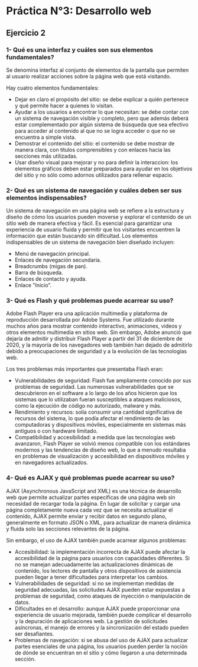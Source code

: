 # Práctica N°3: Desarrollo web

## Ejercicio 2

### 1- Qué es una interfaz y cuáles son sus elementos fundamentales?  
Se denomina interfaz al conjunto de elementos de la pantalla que permiten al usuario realizar acciones sobre la página web que está visitando.

Hay cuatro elementos fundamentales:
- Dejar en claro el propósito del sitio: se debe explicar a quién pertenece y qué permite hacer a quienes lo visitan.
- Ayudar a los usuarios a encontrar lo que necesitan: se debe contar con un sistema de navegación visible y completo, pero que además deberá estar complementado por algún sistema de búsqueda que sea efectivo para acceder al contenido al que no se logra acceder o que no se encuentra a simple vista.
- Demostrar el contenido del sitio: el contenido se debe mostrar de manera clara, con títulos comprensibles y con enlaces hacia las secciones más utilizadas.
- Usar diseño visual para mejorar y no para definir la interaccion: los elementos gráficos deben estar preparados para ayudar en los objetivos del sitio y no sólo como adornos utilizados para rellenar espacio.

### 2- Qué es un sistema de navegación y cuáles deben ser sus elementos indispensables?  
Un sistema de navegación en una página web se refiere a la estructura y diseño de cómo los usuarios pueden moverse y explorar el contenido de un sitio web de manera efectiva y fácil. Es esencial para garantizar una experiencia de usuario fluida y permitir que los visitantes encuentren la información que están buscando sin dificultad. 
Los elementos indispensables de un sistema de navegación bien diseñado incluyen:

- Menú de navegación principal.
- Enlaces de navegación secundaria.
- Breadcrumbs (migas de pan).
- Barra de búsqueda.
- Enlaces de contacto y ayuda.
- Enlace "Inicio".

### 3- Qué es Flash y qué problemas puede acarrear su uso?  
Adobe Flash Player era una aplicación multimedia y plataforma de reproducción desarrollada por Adobe Systems. 
Fue utilizado durante muchos años para mostrar contenido interactivo, animaciones, videos y otros elementos multimedia en sitios web. 
Sin embargo, Adobe anunció que dejaría de admitir y distribuir Flash Player a partir del 31 de diciembre de 2020, y la mayoría de los navegadores web también han dejado de admitirlo debido a preocupaciones de seguridad y a la evolución de las tecnologías web.

Los tres problemas más importantes que presentaba Flash eran:
- Vulnerabilidades de seguridad: Flash fue ampliamente conocido por sus problemas de seguridad. Las numerosas vulnerabilidades que se descubrieron en el software a lo largo de los años hicieron que los sistemas que lo utilizaban fueran susceptibles a ataques maliciosos, como la ejecución de código no autorizado, malware y más.
- Rendimiento y recursos: solía consumir una cantidad significativa de recursos del sistema, lo que podía afectar el rendimiento de las computadoras y dispositivos móviles, especialmente en sistemas más antiguos o con hardware limitado.
- Compatibilidad y accesibilidad: a medida que las tecnologías web avanzaron, Flash Player se volvió menos compatible con los estándares modernos y las tendencias de diseño web, lo que a menudo resultaba en problemas de visualización y accesibilidad en dispositivos móviles y en navegadores actualizados.

### 4- Qué es AJAX y qué problemas puede acarrear su uso? 
AJAX (Asynchronous JavaScript and XML) es una técnica de desarrollo web que permite actualizar partes específicas de una página web sin necesidad de recargar toda la página. En lugar de solicitar y cargar una página completamente nueva cada vez que se necesita actualizar el contenido, AJAX permite enviar y recibir datos en segundo plano, generalmente en formato JSON o XML, para actualizar de manera dinámica y fluida solo las secciones relevantes de la página.

Sin embargo, el uso de AJAX también puede acarrear algunos problemas:
- Accesibilidad: la implementación incorrecta de AJAX puede afectar la accesibilidad de la página para usuarios con capacidades diferentes. Si no se manejan adecuadamente las actualizaciones dinámicas de contenido, los lectores de pantalla y otros dispositivos de asistencia pueden llegar a tener dificultades para interpretar los cambios.
- Vulnerabilidades de seguridad: si no se implementan medidas de seguridad adecuadas, las solicitudes AJAX pueden estar expuestas a problemas de seguridad, como ataques de inyección o manipulación de datos.
- Dificultades en el desarrollo: aunque AJAX puede proporcionar una experiencia de usuario mejorada, también puede complicar el desarrollo y la depuración de aplicaciones web. La gestión de solicitudes asíncronas, el manejo de errores y la sincronización del estado pueden ser desafiantes.
- Problemas de navegación: si se abusa del uso de AJAX para actualizar partes esenciales de una página, los usuarios pueden perder la noción de dónde se encuentran en el sitio y cómo llegaron a una determinada sección.